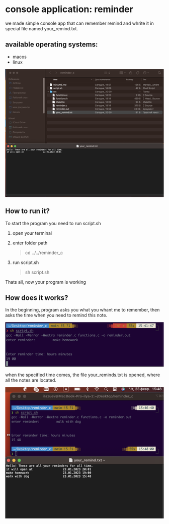 # console application: reminder

we made simple console app that can remember remind and whrite it in special file named your_remind.txt.

## available operating systems:
- macos
- linux



![files](pic/files.png)

## How to run it?
To start the program you need to run script.sh
1. open your terminal
2. enter folder path
    >cd ../../reminder_c

3. run script.sh
    >sh script.sh

Thats all, now your program is working

## How does it works?

In the beginning, program asks you what you whant me to remember, then asks the time when you need to remind this note.

![sample](pic/sample.png)

when the specified time comes, the file your_reminds.txt is opened, where all the notes are located.

![your_input.txt](pic/your_remind.png)

